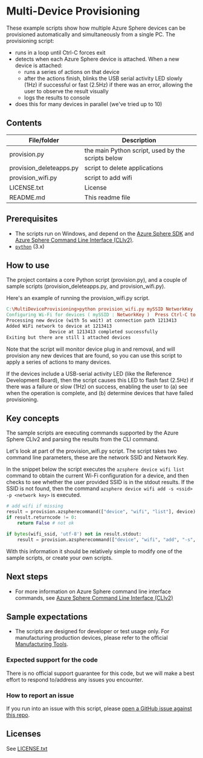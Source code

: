 # Multi-Device Provisioning

These example scripts show how multiple Azure Sphere devices can be provisioned automatically and simultaneously from a single PC.
The provisioning script:
- runs in a loop until Ctrl-C forces exit
- detects when each Azure Sphere device is attached. When a new device is attached:
  - runs a series of actions on that device
  - after the actions finish, blinks the USB serial activity LED slowly (1Hz) if successful or fast (2.5Hz) if there was an error, allowing the user to observe the result visually
  - logs the results to console
- does this for many devices in parallel (we've tried up to 10)

## Contents

| File/folder | Description |
|-------------|-------------|
| provision.py  | the main Python script, used by the scripts below  |
| provision_deleteapps.py  | script to delete applications  |
| provision_wifi.py  | script to add wifi  |
| LICENSE.txt | License |
| README.md | This readme file |

## Prerequisites

- The scripts run on Windows, and depend on the [Azure Sphere SDK](https://learn.microsoft.com/azure-sphere/install/install-sdk) and [Azure Sphere Command Line Interface (CLIv2)](https://learn.microsoft.com/azure-sphere/reference/azsphere-cli).
- [`python`](https://www.python.org/downloads/) (3.x)

## How to use

The project contains a core Python script (provision.py), and a couple of sample scripts (provision_deleteapps.py, and provision_wifi.py).

Here's an example of running the provision_wifi.py script.

```makefile
C:\MultiDeviceProvisioning>python provision_wifi.py mySSID NetworkKey
Configuring Wi-Fi for devices ( mySSID : NetworkKey )  Press Ctrl-C to exit.
Processing new device (with 5s wait) at connection path 1213413
Added WiFi network to device at 1213413
                Device at 1213413 completed successfully
Exiting but there are still 1 attached devices
```

Note that the script will monitor device plug in and removal, and will provision any new devices that are found, so you can use this script to apply a series of actions to many devices.

If the devices include a USB-serial activity LED (like the Reference Development Board), then the script causes this LED to flash fast (2.5Hz) if there was a failure or slow (1Hz) on success, enabling the user to (a) see when the operation is complete, and (b) determine devices that have failed provisioning.

## Key concepts

The sample scripts are executing commands supported by the Azure Sphere CLIv2 and parsing the results from the CLI command.

Let's look at part of the provision_wifi.py script. The script takes two command line parameters, these are the network SSID and Network Key.

In the snippet below the script executes the `azsphere device wifi list` command to obtain the current Wi-Fi configuration for a device, and then checks to see whether the user provided SSID is in the stdout results. If the SSID is not found, then the command `azsphere device wifi add -s <ssid> -p <network key>` is executed.

```python
# add wifi if missing
result = provision.azspherecommand(["device", "wifi", "list"], device)
if result.returncode != 0:
    return False # not ok

if bytes(wifi_ssid, 'utf-8') not in result.stdout:
    result = provision.azspherecommand(["device", "wifi", "add", "-s", wifi_ssid, "-p", wifi_network_key], device)

```
With this information it should be relatively simple to modify one of the sample scripts, or create your own scripts.

## Next steps

- For more information on Azure Sphere command line interface commands, see [Azure Sphere Command Line Interface (CLIv2)](https://learn.microsoft.com/azure-sphere/reference/azsphere-cli)

## Sample expectations

- The scripts are designed for developer or test usage only. For manufacturing production devices, please refer to the official [Manufacturing Tools](https://learn.microsoft.com/azure-sphere/hardware/factory-floor-tasks).

### Expected support for the code

There is no official support guarantee for this code, but we will make a best effort to respond to/address any issues you encounter.

### How to report an issue

If you run into an issue with this script, please [open a GitHub issue against this repo](https://github.com/Azure/azure-sphere-gallery/issues).

## Licenses

See [LICENSE.txt](./LICENSE.txt)